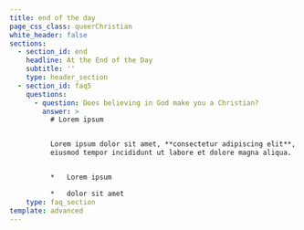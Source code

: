 ```yaml
---
title: end of the day
page_css_class: queerChristian
white_header: false
sections:
  - section_id: end
    headline: At the End of the Day
    subtitle: ''
    type: header_section
  - section_id: faq5
    questions:
      - question: Does believing in God make you a Christian?
        answer: >
          # Lorem ipsum


          Lorem ipsum dolor sit amet, **consectetur adipiscing elit**, sed do
          eiusmod tempor incididunt ut labore et dolore magna aliqua.


          *   Lorem ipsum

          *   dolor sit amet
    type: faq_section
template: advanced
---
```

